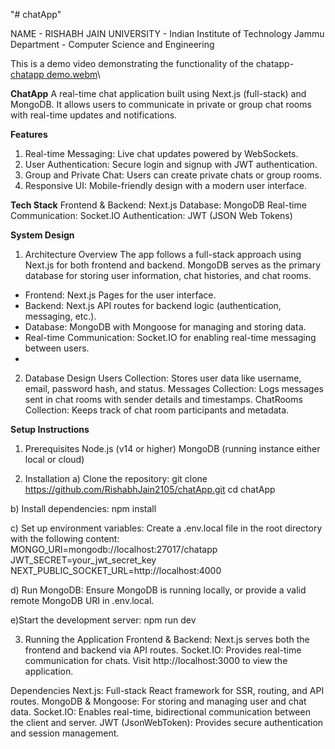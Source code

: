 "# chatApp" 

NAME - RISHABH JAIN
UNIVERSITY - Indian Institute of Technology Jammu
Department - Computer Science and Engineering

This is a demo video demonstrating the functionality of the chatapp-
[chatapp demo.webm](https://github.com/user-attachments/assets/c3caaa63-4914-41d7-a58a-73d2cb7a0ce5)\


**ChatApp**
A real-time chat application built using Next.js (full-stack) and MongoDB. It allows users to communicate in private or group chat rooms with real-time updates and notifications.

**Features**
1) Real-time Messaging: Live chat updates powered by WebSockets.
2) User Authentication: Secure login and signup with JWT authentication.
3) Group and Private Chat: Users can create private chats or group rooms.
4) Responsive UI: Mobile-friendly design with a modern user interface.

**Tech Stack**
Frontend & Backend: Next.js
Database: MongoDB
Real-time Communication: Socket.IO
Authentication: JWT (JSON Web Tokens)


**System Design**
1. Architecture Overview
The app follows a full-stack approach using Next.js for both frontend and backend. MongoDB serves as the primary database for storing user information, chat histories, and chat rooms.

- Frontend: Next.js Pages for the user interface.
- Backend: Next.js API routes for backend logic (authentication, messaging, etc.).
- Database: MongoDB with Mongoose for managing and storing data.
- Real-time Communication: Socket.IO for enabling real-time messaging between users.
- 
2. Database Design
Users Collection: Stores user data like username, email, password hash, and status.
Messages Collection: Logs messages sent in chat rooms with sender details and timestamps.
ChatRooms Collection: Keeps track of chat room participants and metadata.

**Setup Instructions**
1. Prerequisites
Node.js (v14 or higher)
MongoDB (running instance either local or cloud)

2. Installation
a) Clone the repository:
git clone https://github.com/RishabhJain2105/chatApp.git
cd chatApp
   
b) Install dependencies:
npm install

c) Set up environment variables: Create a .env.local file in the root directory with the following content:
MONGO_URI=mongodb://localhost:27017/chatapp
JWT_SECRET=your_jwt_secret_key
NEXT_PUBLIC_SOCKET_URL=http://localhost:4000

d) Run MongoDB: Ensure MongoDB is running locally, or provide a valid remote MongoDB URI in .env.local.

e)Start the development server:
npm run dev

3. Running the Application
Frontend & Backend: Next.js serves both the frontend and backend via API routes.
Socket.IO: Provides real-time communication for chats.
Visit http://localhost:3000 to view the application.

Dependencies
Next.js: Full-stack React framework for SSR, routing, and API routes.
MongoDB & Mongoose: For storing and managing user and chat data.
Socket.IO: Enables real-time, bidirectional communication between the client and server.
JWT (JsonWebToken): Provides secure authentication and session management.
